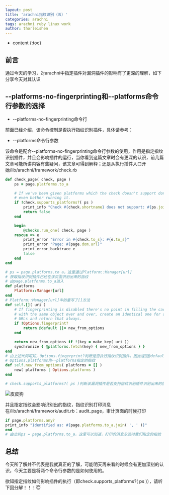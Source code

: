 ```yaml
---
layout: post
title: 'arachni指纹识别（五）'
categories: arachni
tags: arachni ruby linux work
author: thorleishen
---
```


* content
{:toc}
## 前言

通过今天的学习，对arachni中指定插件对漏洞插件的影响有了更深的理解，如下分享今天对其认识



## --platforms-no-fingerprinting和--platforms命令行参数的选择

- --platforms-no-fingerprinting命令行

前面已经介绍，该命令控制是否执行指纹识别插件，具体请参考：

[arachni指纹识别（三）]: https://thorleishen.github.io/2019/08/13/arachni-fingerprint3/



- --platforms命令行参数

该命令是配合--platforms-no-fingerprinting命令行参数的使用，作用是指定指纹识别插件，并且会影响插件的运行，当你看到这篇文章时会有更深的认识，前几篇文章可能所讲内容有些疑问，该文章可得到解释；还是从执行插件入口开始/lib/arachni/framework/check.rb

```ruby
def check_page( check, page )
    ps = page.platforms.to_a

    # If we've been given platforms which the check doesn't support don't
    # even bother running it.
    if !check.supports_platforms?( ps )
        print_info "Check #{check.shortname} does not support: #{ps.join( ' + ' )}"
        return false
    end

    begin
        @checks.run_one( check, page )
    rescue => e
        print_error "Error in #{check.to_s}: #{e.to_s}"
        print_error "Page: #{page.dom.url}"
        print_error_backtrace e
        false
    end
end

# ps = page.platforms.to_a，这里通过Platform::Manager[url]
# 获取指纹识别插件已经在该页面识别出来的指纹
# 由page.platforms.to_a进入
def platforms
    Platform::Manager[url]
end
# Platform::Manager[url]中的重写了[]方法
def self.[]( uri )
    # If fingerprinting is disabled there's no point in filling the cache
    # with the same object over and over, create an identical one for all
    # URLs and return that always.
    if !Options.fingerprint?
        return @default ||= new_from_options
    end

    return new_from_options if !(key = make_key( uri ))
    synchronize { @platforms.fetch(key) { new_from_options } }
end
# 由上述代码可知，Options.fingerprint?判断是否执行指纹识别插件，因此返回@default ||= new_from_options
# Options.platforms为--platforms指定的指纹
def self.new_from_options( platforms = [] )
    new( platforms | Options.platforms )
end

# check.supports_platforms?( ps )判断该漏洞插件是否支持指纹识别插件识别出来的指纹，具体实现可以通过debug边调边查看
```

![皮皮狗](https://github.com/Thorleishen/thorleishen.github.io/raw/master/images/2019-08-15-img1.jpg)

并且指定指纹会影响识别出的指纹，指纹识别打印消息在/lib/arachni/framework/audit.rb：audit_page，审计页面的时候打印

```ruby
if page.platforms.any?
print_info "Identified as: #{page.platforms.to_a.join( ', ' )}"
end
# 由之前ps = page.platforms.to_a，这里可以知道，打印的消息永远时我们指定的指纹
```



## 总结

今天所了解并不代表是我就真正的了解，可能明天再来看的时候会有更加深刻的认识，今天主要是将两个命令行参数的是如何使用的。



欲知指定指纹如何影响插件的执行（即check.supports_platforms?( ps )），请听下回分解！！！😇